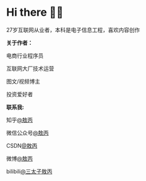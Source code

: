 # Hi there  👏🏻


27岁互联网从业者，本科是电子信息工程，喜欢内容创作

**关于作者：**

电商行业程序员

互联网大厂技术运营

图文/视频博主

投资爱好者


**联系我:**

知乎[@敖丙](https://www.zhihu.com/people/aobingJava)

微信公众号[@敖丙]()

CSDN[@敖丙](https://blog.csdn.net/qq_35190492)

微博[@敖丙](https://weibo.com/lmonn)

bilibili[@三太子敖丙](https://space.bilibili.com/130763764)